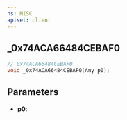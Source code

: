 ```yaml
---
ns: MISC
apiset: client
---
```

## _0x74ACA66484CEBAF0

```c
// 0x74ACA66484CEBAF0
void _0x74ACA66484CEBAF0(Any p0);
```


## Parameters
* **p0**: